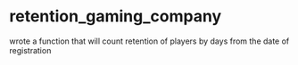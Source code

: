# retention_gaming_company
wrote a function that will count retention of players by days from the date of registration
